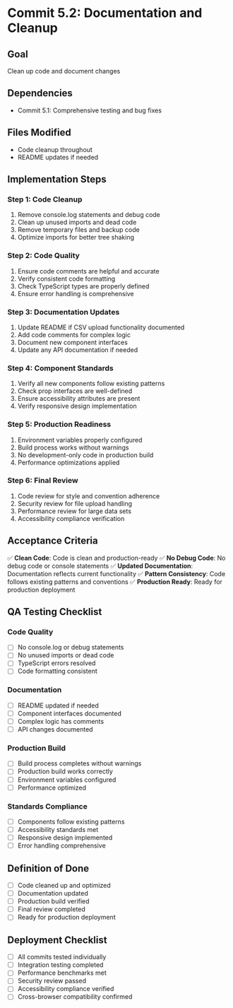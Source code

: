 # Commit 5.2: Documentation and Cleanup

## Goal
Clean up code and document changes

## Dependencies
- Commit 5.1: Comprehensive testing and bug fixes

## Files Modified
- Code cleanup throughout
- README updates if needed

## Implementation Steps

### Step 1: Code Cleanup
1. Remove console.log statements and debug code
2. Clean up unused imports and dead code
3. Remove temporary files and backup code
4. Optimize imports for better tree shaking

### Step 2: Code Quality
1. Ensure code comments are helpful and accurate
2. Verify consistent code formatting
3. Check TypeScript types are properly defined
4. Ensure error handling is comprehensive

### Step 3: Documentation Updates
1. Update README if CSV upload functionality documented
2. Add code comments for complex logic
3. Document new component interfaces
4. Update any API documentation if needed

### Step 4: Component Standards
1. Verify all new components follow existing patterns
2. Check prop interfaces are well-defined
3. Ensure accessibility attributes are present
4. Verify responsive design implementation

### Step 5: Production Readiness
1. Environment variables properly configured
2. Build process works without warnings
3. No development-only code in production build
4. Performance optimizations applied

### Step 6: Final Review
1. Code review for style and convention adherence
2. Security review for file upload handling
3. Performance review for large data sets
4. Accessibility compliance verification

## Acceptance Criteria

✅ **Clean Code**: Code is clean and production-ready
✅ **No Debug Code**: No debug code or console statements
✅ **Updated Documentation**: Documentation reflects current functionality
✅ **Pattern Consistency**: Code follows existing patterns and conventions
✅ **Production Ready**: Ready for production deployment

## QA Testing Checklist

### Code Quality
- [ ] No console.log or debug statements
- [ ] No unused imports or dead code
- [ ] TypeScript errors resolved
- [ ] Code formatting consistent

### Documentation
- [ ] README updated if needed
- [ ] Component interfaces documented
- [ ] Complex logic has comments
- [ ] API changes documented

### Production Build
- [ ] Build process completes without warnings
- [ ] Production build works correctly
- [ ] Environment variables configured
- [ ] Performance optimized

### Standards Compliance
- [ ] Components follow existing patterns
- [ ] Accessibility standards met
- [ ] Responsive design implemented
- [ ] Error handling comprehensive

## Definition of Done
- [ ] Code cleaned up and optimized
- [ ] Documentation updated
- [ ] Production build verified
- [ ] Final review completed
- [ ] Ready for production deployment

## Deployment Checklist
- [ ] All commits tested individually
- [ ] Integration testing completed
- [ ] Performance benchmarks met
- [ ] Security review passed
- [ ] Accessibility compliance verified
- [ ] Cross-browser compatibility confirmed 
